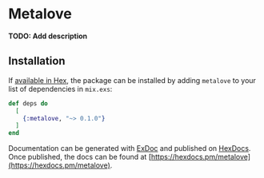 # Metalove

**TODO: Add description**

## Installation

If [available in Hex](https://hex.pm/docs/publish), the package can be installed
by adding `metalove` to your list of dependencies in `mix.exs`:

```elixir
def deps do
  [
    {:metalove, "~> 0.1.0"}
  ]
end
```

Documentation can be generated with [ExDoc](https://github.com/elixir-lang/ex_doc)
and published on [HexDocs](https://hexdocs.pm). Once published, the docs can
be found at [https://hexdocs.pm/metalove](https://hexdocs.pm/metalove).

